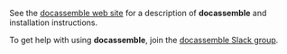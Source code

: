 See the [docassemble web site] for a description of **docassemble**
and installation instructions.

To get help with using **docassemble**, join the [docassemble Slack
group].

[docassemble web site]: https://docassemble.org
[docassemble Slack group]: https://docassemble.org/docs/support.html
